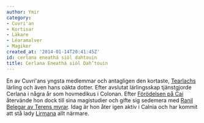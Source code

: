 ```yaml
---
author: Ymir
category:
- Cuvri'an
- Kortisar
- Läkare
- Léaramalver
- Magiker
created_at: '2014-01-14T20:41:45Z'
id: cerlana eneathá siòl dahtouin
title: Cerlana Eneathá siòl Dah’touin
---
```

En av Cuvri'ans yngsta medlemmar och antagligen den kortaste, [Tearlachs] lärling och även hans oäkta dotter. Efter avslutat lärlingsskap tjänstgjorde Cerlana i några år som hovmedikus i Colonan. Efter [Förödelsen på Cai] återvände hon dock till sina magistudier och gifte sig sedemera med [Ranil Belegar av Terens myrar]. Idag är hon åter igen aktiv i Calnia och har kommit att stå lady [Lirmana] allt närmare.

  [Tearlachs]: Tearlach_Machirnan_sìol_Sunahye_tan_Yeneashen
  [Förödelsen på Cai]: Förödelsen_på_Cai
  [Ranil Belegar av Terens myrar]: Ranil_Belegar_av_Terens_myrar
  [Lirmana]: Lirmana_Ithari_fin_Tanisol_tun_Sanari_tan_Eare